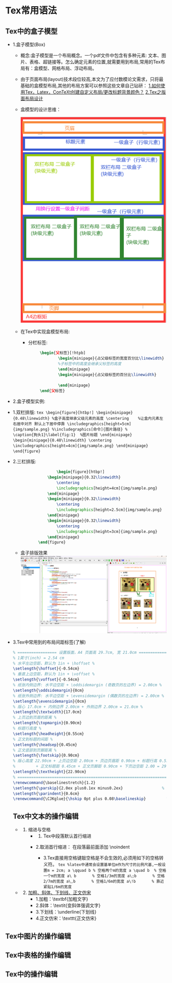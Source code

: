 # Tex常用语法

## 	Tex中的盒子模型
- 1.盒子模型(Box)
	- 概念:盒子模型是一个布局概念。一个pdf文件中包含有多种元素: 文本、图片、表格、超链接等。怎么确定元素的位置,就需要用到布局,常用的Tex布局有：盒模型、网格布局、浮动布局。
	
	- 由于页面布局(layout)技术段位较高,本文为了应付数模论文需求，只将最基础的盒模型布局,其他的布局方案可以参照这些文章自己钻研：
	  [ 1.如何使用Tex，Latex，ConTeXt创建自定义布局/更改标题背景颜色？](https://www.coder.work/article/6318932)
	   [2.Tex之版面布局设计](https://blog.csdn.net/weixin_33834679/article/details/91996622)
	
	- 盒模型的设计思维：
	
	  ![](./img/box00.png)
	
	- 在Tex中实现盒模型布局:
		- 分栏标签:
 ``` tex
                \begin{父标签}[!htpb]
                        \begin{minipage}{占父级标签的宽度百分比\linewidth}
                        %子标签中的高度会继承父标签的高度
                        \end{minipage}
                        \begin{minipage}{占父级标签的百分比\linewidth}
            
                        \end{minipage}
                \end{父标签}
 ```
-   2.盒子模型实例:
  -   1.双栏排版:
    ```tex
           \begin{figure}[htbp!]
                \begin{minipage}{0.48\linewidth}
                    %盒子高度继承父级元素的高度
                    \centering    %让盒内元素左右居中对齐 默认上下居中停靠
                    \includegraphics[height=5cm]{img/sample.png}
                    %\includegraphics[命令]{图片路径}
    %				\caption{狗头1}\label{fig:1}  %图片标题
                \end{minipage}
                \begin{minipage}{0.48\linewidth}
                    \centering
                    \includegraphics[height=4cm]{img/sample.png}
                \end{minipage}
            \end{figure}
    ```

  - 2.三栏排版:
     ```tex
                        \begin{figure}[htbp!]
                    \begin{minipage}{0.32\linewidth}
                        \centering    
                        \includegraphics[height=4cm]{img/sample.png}
                    \end{minipage}
                    \begin{minipage}{0.32\linewidth}
                        \centering    
                        \includegraphics[height=2.5cm]{img/sample.png}
                    \end{minipage}
                    \begin{minipage}{0.32\linewidth}
                        \centering
                        \includegraphics[height=3cm]{img/sample.png}
                    \end{minipage}
                \end{figure}
     ```
    - 盒子排版效果![](./img/box01.png)
- 3.Tex中常用到的布局间距标签(了解)
    ```tex
    % ================= 设置版面，A4 页面高 29.7cm, 宽 21.0cm ================ %
    % 1英寸(inch) = 2.54 cm
    % 水平左边空距，默认为 1in + \hoffset %
    \setlength{\hoffset}{-0.54cm}
    % 垂直上边空距，默认为 1in + \voffset %
    \setlength{\voffset}{-0.54cm}
    % 纸张内侧边界: 水平边空距 + \oddsidemargin (奇数页的左边界) = 2.00cm %
    \setlength{\oddsidemargin}{0cm}
    % 纸张外侧边界: 水平边空距 + \evensidemargin (偶数页的左边界) = 2.00cm %
    \setlength{\evensidemargin}{0cm}
    % 版心 17.0cm + 内侧边界 2.00cm + 外侧边界 2.00cm = 21.0cm %
    \setlength{\textwidth}{17.0cm}
    % 上页边到页眉的距离 %
    \setlength{\topmargin}{0.90cm}
    % 标题行高度 %
    \setlength{\headheight}{0.55cm}
    % 正文到标题的间距 %
    \setlength{\headsep}{0.45cm}
    % 正文底部到页脚距离 %
    \setlength{\footskip}{0.90cm}
    % 版心高度 22.90cm + 上页边空距 2.00cm + 页边页眉距 0.90cm + 标题行高 0.55cm %
    %         + 正文标题距 0.45cm + 正文页脚距 0.90cm + 下页边空距 2.00 = 29.70cm %
    \setlength{\textheight}{22.90cm}
    % ============================================================================== %
    \renewcommand{\baselinestretch}{1.2}                                % 行距
    \setlength{\parskip}{2.0ex plus0.1ex minus0.2ex}                 % 段落间距
    \setlength{\parindent}{0.6cm}                                        % 段首缩进
    \renewcommand{\CJKglue}{\hskip 0pt plus 0.08\baselineskip}         % 汉字字距
    ```
    
    ## 	Tex中文本的操作编辑
    - 1. 缩进与空格
         - 1. Tex中段落默认首行缩进
         - 2.取消首行缩进：
    		          在段落最前面添加 \noindent 
    		
    		 - 3.Tex直接用空格键敲空格是不会生效的,必须用如下的空格转义符。
                    ```tex
                                        %latex中通常会设置基单位m作为尺寸的比例尺基,一般设置m = 2cm;
                                        a \qquad b % 空格两个m的宽度
                                        a \quad b  % 空格一个m的宽度
                                        a\ b 	   % 空格1/3m的宽度
                                        a\;b 	   % 空格2/7m的宽度
                                        a\,b 	   % 空格1/6m的宽度
                                        a\!b 	   % 靠近紧贴1/6m的宽度
                    ```
	- 2. [加粗、斜体、下划线、正文仿宋](https://blog.csdn.net/weixin_36670529/article/details/106468778)	
         - 1.加粗：\textbf{加粗文字}
         - 2.斜体：\textit{变斜体强调文字}
         - 3.下划线：\underline{下划线}	
         - 4.正文仿宋：\texttt{正文仿宋}	
## 	Tex中图片的操作编辑

## 	Tex中表格的操作编辑

## 	Tex中的操作编辑